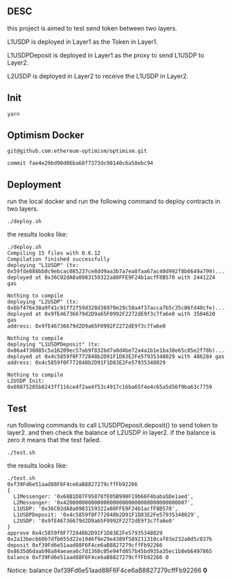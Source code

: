 ## DESC

this project is aimed to test send token between two layers.

L1USDP is deployed in Layer1 as the Token in Layer1.

L1USDPDeposit is deployed in Layer1 as the proxy to send L1USDP to Layer2.

L2USDP is deployed in Layer2 to receive the L1USDP in Layer2.

## Init
```
yarn
```

## Optimism Docker
```
git@github.com:ethereum-optimism/optimism.git

commit fae4e29bd90d06ba68f7373dc98140c6a58ebc94
```

## Deployment
run the local docker and run the following command to deploy contracts in two layers.
```
./deploy.sh
```
the results looks like:
```
./deploy.sh
Compiling 15 files with 0.6.12
Compilation finished successfully
deploying "L1USDP" (tx: 0x59fde888bb0c9ebcac085237ce8dd9aa3b7a7ea8faa67ac40d992f8b6649a799)...: deployed at 0x36C02dA8a0983159322a80FFE9F24b1acfF8B570 with 2441224 gas

Nothing to compile
deploying "L2USDP" (tx: 0x6bf476e38a9f41c91ff2f59d328d36970e29c50a4f37acca7b5c35c86fd40cfe)...: deployed at 0x9fE46736679d2D9a65F0992F2272dE9f3c7fa6e0 with 3504620 gas
address: 0x9fE46736679d2D9a65F0992F2272dE9f3c7fa6e0

Nothing to compile
deploying "L1USDPDeposit" (tx: 0x86a4f30085c5a16209ec57ab9f832bd7a8d4be72a4a1b1e1ba38e65c85e2f78b)...: deployed at 0x4c5859f0F772848b2D91F1D83E2Fe57935348029 with 486284 gas
address: 0x4c5859f0F772848b2D91F1D83E2Fe57935348029

Nothing to compile
L2USDP Init: 0x60875205b8243ff116ce4f2ae4f53c4917c16ba65f4e4c65a5d56f9ba63c7759
```

## Test
run following commands to call L1USDPDeposit.deposit() to send token to layer2.
and then check the balance of L2USDP in layer2.
if the balance is zero it means that the test failed.
```
./test.sh
```
the results looks like:
```
./test.sh
0xf39Fd6e51aad88F6F4ce6aB8827279cffFb92266
{
  L1Messenger: '0x68B1D87F95878fE05B998F19b66F4baba5De1aed',
  L2Messenger: '0x4200000000000000000000000000000000000007',
  L1USDP: '0x36C02dA8a0983159322a80FFE9F24b1acfF8B570',
  L1USDPDeposit: '0x4c5859f0F772848b2D91F1D83E2Fe57935348029',
  L2USDP: '0x9fE46736679d2D9a65F0992F2272dE9f3c7fa6e0'
}
approve 0x4c5859f0F772848b2D91F1D83E2Fe57935348029 0x2a13bec660b7dfb655d22e1946f9e29e4389f589211310caf03e232a0d5c037b
deposit 0xf39Fd6e51aad88F6F4ce6aB8827279cffFb92266 0x8635d6daab98a84aeaea6c7d1360c05e94fd057b45bd935a35ec1b8eb6497865
balance 0xf39Fd6e51aad88F6F4ce6aB8827279cffFb92266 0
```

Notice: balance 0xf39Fd6e51aad88F6F4ce6aB8827279cffFb92266 **0**
